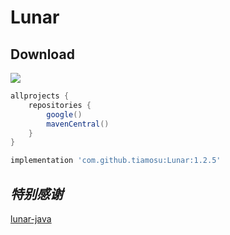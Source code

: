 # Lunar

## Download
[![](https://jitpack.io/v/tiamosu/Lunar.svg)](https://jitpack.io/#tiamosu/Lunar)

```groovy
allprojects {
    repositories {
        google()
        mavenCentral()
    }
}
```

``` groovy
implementation 'com.github.tiamosu:Lunar:1.2.5'
```

## *特别感谢*
[lunar-java](https://github.com/6tail/lunar-java)
